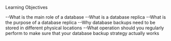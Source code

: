 Learning Objectives

--What is the main role of a database
--What is a database replica
--What is the purpose of a database replica
--Why database backups need to be stored in different physical locations
--What operation should you regularly perform to make sure that your database backup strategy actually works
